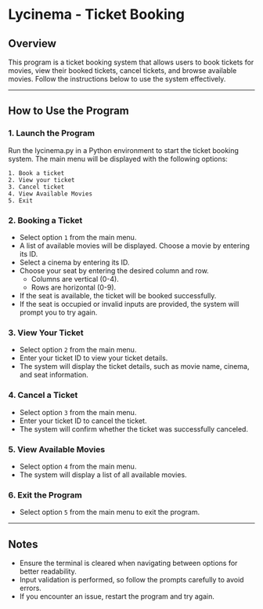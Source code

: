 # Lycinema - Ticket Booking

## Overview
This program is a ticket booking system that allows users to book tickets for movies, view their booked tickets, cancel tickets, and browse available movies. Follow the instructions below to use the system effectively.

---

## How to Use the Program

### 1. **Launch the Program**
Run the lycinema.py in a Python environment to start the ticket booking system. The main menu will be displayed with the following options:

```
1. Book a ticket
2. View your ticket
3. Cancel ticket
4. View Available Movies
5. Exit
```

### 2. **Booking a Ticket**
- Select option `1` from the main menu.
- A list of available movies will be displayed. Choose a movie by entering its ID.
- Select a cinema by entering its ID.
- Choose your seat by entering the desired column and row.
  - Columns are vertical (0-4).
  - Rows are horizontal (0-9).
- If the seat is available, the ticket will be booked successfully.
- If the seat is occupied or invalid inputs are provided, the system will prompt you to try again.

### 3. **View Your Ticket**
- Select option `2` from the main menu.
- Enter your ticket ID to view your ticket details.
- The system will display the ticket details, such as movie name, cinema, and seat information.

### 4. **Cancel a Ticket**
- Select option `3` from the main menu.
- Enter your ticket ID to cancel the ticket.
- The system will confirm whether the ticket was successfully canceled.

### 5. **View Available Movies**
- Select option `4` from the main menu.
- The system will display a list of all available movies.

### 6. **Exit the Program**
- Select option `5` from the main menu to exit the program.

---

## Notes
- Ensure the terminal is cleared when navigating between options for better readability.
- Input validation is performed, so follow the prompts carefully to avoid errors.
- If you encounter an issue, restart the program and try again.


